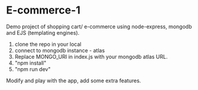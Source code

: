 # E-commerce-1
Demo project of shopping cart/ e-commerce using node-express, mongodb and EJS (templating engines).

1) clone the repo in your local
2) connect to mongodb instance - atlas
3) Replace MONGO_URI in index.js with your mongodb atlas URL.
4) "npm install"
5) "npm run dev"

Modify and play with the app, add some extra features.
